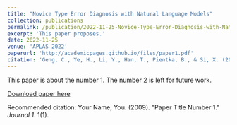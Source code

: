 ```yaml
---
title: "Novice Type Error Diagnosis with Natural Language Models"
collection: publications
permalink: /publication/2022-11-25-Novice-Type-Error-Diagnosis-with-Natural-Language-Models
excerpt: 'This paper proposes.'
date: 2022-11-25
venue: 'APLAS 2022'
paperurl: 'http://academicpages.github.io/files/paper1.pdf'
citation: 'Geng, C., Ye, H., Li, Y., Han, T., Pientka, B., & Si, X. (2022, November). Novice Type Error Diagnosis with Natural Language Models. In Asian Symposium on Programming Languages and Systems (pp. 196-214). Cham: Springer Nature Switzerland.'
---
```

This paper is about the number 1. The number 2 is left for future work.

[Download paper here](https://arxiv.org/pdf/2210.03682.pdf)

Recommended citation: Your Name, You. (2009). "Paper Title Number 1." <i>Journal 1</i>. 1(1).